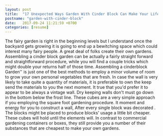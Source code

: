 ```yaml
---
layout: post
title:  "17 Unexpected Ways Garden With Cinder Block Can Make Your Life Better"
postname: "garden-with-cinder-block"
date:   2017-09-24 11:21:59 +0700
categories: [resume]
---
```

The fairy garden is right in the beginning levels but I understand once the backyard gets growing it is going to end up a bewitching space which could interest many fairy people. A great deal of folks create their own gardens. Assembling a cinder block garden can be actually a fairly straight forward and straightforward procedure, while you will find a couple tricks which might double your returns half of those time. Assembling a cinderblock Garden'' is just one of the best methods to employ a minor volume of room to grow your own personal vegetables that are fresh. In case the wall is very likely to take quite a quantity of materials, it is preferable to own the keep send the materials to you the next moment. It true that you'd prefer it to appear to be always a vintage wall. Dry keeping walls don't must go down in the bottom below the frost line. These cubes are a very simple approach if you employing the square foot gardening procedure. It moment and energy for you to construct a wall, After every single block was decorated . The blocks might be placed to produce blocks' usage a little bit cheaper. These cubes will hold until the elements will. In contrast to commercial gardening containers or boxes, they still provide you a number of their substances that are cheapest to make your own gardens.
